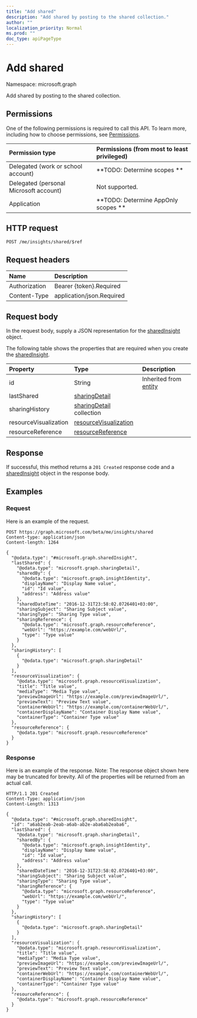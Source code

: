 ```yaml
---
title: "Add shared"
description: "Add shared by posting to the shared collection."
author: ""
localization_priority: Normal
ms.prod: ""
doc_type: apiPageType
---
```


# Add shared

Namespace: microsoft.graph

Add shared by posting to the shared collection.

## Permissions
One of the following permissions is required to call this API. To learn more, including how to choose permissions, see [Permissions](/concepts/permissions-reference.md).

|Permission type|Permissions (from most to least privileged)|
|:---|:---|
|Delegated (work or school account)|**TODO: Determine scopes **|
|Delegated (personal Microsoft account)|Not supported.|
|Application|**TODO: Determine AppOnly scopes **|

## HTTP request
<!-- {
  "blockType": "ignored"
}
-->
``` http
POST /me/insights/shared/$ref
```

## Request headers
|Name|Description|
|:---|:---|
|Authorization|Bearer {token}.Required|
|Content-Type|application/json.Required|

## Request body
In the request body, supply a JSON representation for the [sharedInsight](../resources/sharedinsight.md) object.

The following table shows the properties that are required when you create the [sharedInsight](../resources/sharedinsight.md).

|Property|Type|Description|
|:---|:---|:---|
|id|String| Inherited from [entity](../resources/entity.md)|
|lastShared|[sharingDetail](../resources/sharingdetail.md)||
|sharingHistory|[sharingDetail](../resources/sharingdetail.md) collection||
|resourceVisualization|[resourceVisualization](../resources/resourcevisualization.md)||
|resourceReference|[resourceReference](../resources/resourcereference.md)||



## Response
If successful, this method returns a `201 Created` response code and a [sharedInsight](../resources/sharedinsight.md) object in the response body.

## Examples

### Request
Here is an example of the request.
<!-- {
  "blockType": "request",
  "name": "create_sharedinsight_from_"
}
-->
``` http
POST https://graph.microsoft.com/beta/me/insights/shared
Content-type: application/json
Content-length: 1264

{
  "@odata.type": "#microsoft.graph.sharedInsight",
  "lastShared": {
    "@odata.type": "microsoft.graph.sharingDetail",
    "sharedBy": {
      "@odata.type": "microsoft.graph.insightIdentity",
      "displayName": "Display Name value",
      "id": "Id value",
      "address": "Address value"
    },
    "sharedDateTime": "2016-12-31T23:58:02.0726401+03:00",
    "sharingSubject": "Sharing Subject value",
    "sharingType": "Sharing Type value",
    "sharingReference": {
      "@odata.type": "microsoft.graph.resourceReference",
      "webUrl": "https://example.com/webUrl/",
      "type": "Type value"
    }
  },
  "sharingHistory": [
    {
      "@odata.type": "microsoft.graph.sharingDetail"
    }
  ],
  "resourceVisualization": {
    "@odata.type": "microsoft.graph.resourceVisualization",
    "title": "Title value",
    "mediaType": "Media Type value",
    "previewImageUrl": "https://example.com/previewImageUrl/",
    "previewText": "Preview Text value",
    "containerWebUrl": "https://example.com/containerWebUrl/",
    "containerDisplayName": "Container Display Name value",
    "containerType": "Container Type value"
  },
  "resourceReference": {
    "@odata.type": "microsoft.graph.resourceReference"
  }
}
```

### Response
Here is an example of the response. Note: The response object shown here may be truncated for brevity. All of the properties will be returned from an actual call.
<!-- {
  "blockType": "response",
  "truncated": true,
  "@odata.type": "microsoft.graph.sharedinsight"
}
-->
``` http
HTTP/1.1 201 Created
Content-Type: application/json
Content-Length: 1313

{
  "@odata.type": "#microsoft.graph.sharedInsight",
  "id": "a6ab2eab-2eab-a6ab-ab2e-aba6ab2eaba6",
  "lastShared": {
    "@odata.type": "microsoft.graph.sharingDetail",
    "sharedBy": {
      "@odata.type": "microsoft.graph.insightIdentity",
      "displayName": "Display Name value",
      "id": "Id value",
      "address": "Address value"
    },
    "sharedDateTime": "2016-12-31T23:58:02.0726401+03:00",
    "sharingSubject": "Sharing Subject value",
    "sharingType": "Sharing Type value",
    "sharingReference": {
      "@odata.type": "microsoft.graph.resourceReference",
      "webUrl": "https://example.com/webUrl/",
      "type": "Type value"
    }
  },
  "sharingHistory": [
    {
      "@odata.type": "microsoft.graph.sharingDetail"
    }
  ],
  "resourceVisualization": {
    "@odata.type": "microsoft.graph.resourceVisualization",
    "title": "Title value",
    "mediaType": "Media Type value",
    "previewImageUrl": "https://example.com/previewImageUrl/",
    "previewText": "Preview Text value",
    "containerWebUrl": "https://example.com/containerWebUrl/",
    "containerDisplayName": "Container Display Name value",
    "containerType": "Container Type value"
  },
  "resourceReference": {
    "@odata.type": "microsoft.graph.resourceReference"
  }
}
```

